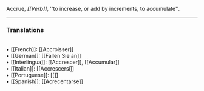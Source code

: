Accrue, <i>[[Verb]]</i>, ''to increase, or add by increments, to accumulate''. 
<HR> <P> <H3>Translations</H3>
<BR>• [[French]]: [[Accroisser]]
<BR>• [[German]]: [[Fallen Sie an]]
<BR>• [[Interlingua]]: [[Accrescer]], [[Accumular]]
<BR>• [[Italian]]: [[Accrescersi]]
<BR>• [[Portuguese]]: [[]]
<BR>• [[Spanish]]: [[Acrecentarse]]
<BR>